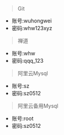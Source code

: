 > Git

* 账号:wuhongwei
* 密码:whw123xyz

> 禅道

* 账号:whw
* 密码:qqq_123

> 阿里云Mysql

* 账号:sz
* 密码:sz0512

> 阿里云备用Mysql

* 账号:root
* 密码:sz0512